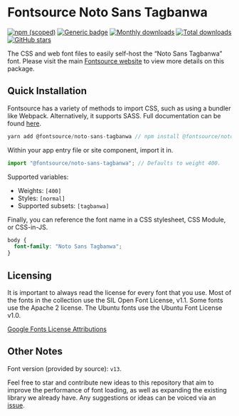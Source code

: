 # Fontsource Noto Sans Tagbanwa

[![npm (scoped)](https://img.shields.io/npm/v/@fontsource/noto-sans-tagbanwa?color=brightgreen)](https://www.npmjs.com/package/@fontsource/noto-sans-tagbanwa) [![Generic badge](https://img.shields.io/badge/fontsource-passing-brightgreen)](https://github.com/fontsource/fontsource) [![Monthly downloads](https://badgen.net/npm/dm/@fontsource/noto-sans-tagbanwa)](https://github.com/fontsource/fontsource) [![Total downloads](https://badgen.net/npm/dt/@fontsource/noto-sans-tagbanwa)](https://github.com/fontsource/fontsource) [![GitHub stars](https://img.shields.io/github/stars/fontsource/fontsource.svg?style=social&label=Star)](https://github.com/fontsource/fontsource/stargazers)

The CSS and web font files to easily self-host the “Noto Sans Tagbanwa” font. Please visit the main [Fontsource website](https://fontsource.org/fonts/noto-sans-tagbanwa) to view more details on this package.

## Quick Installation

Fontsource has a variety of methods to import CSS, such as using a bundler like Webpack. Alternatively, it supports SASS. Full documentation can be found [here](https://fontsource.org/docs/introduction).

```javascript
yarn add @fontsource/noto-sans-tagbanwa // npm install @fontsource/noto-sans-tagbanwa
```

Within your app entry file or site component, import it in.

```javascript
import "@fontsource/noto-sans-tagbanwa"; // Defaults to weight 400.
```

Supported variables:

- Weights: `[400]`
- Styles: `[normal]`
- Supported subsets: `[tagbanwa]`

Finally, you can reference the font name in a CSS stylesheet, CSS Module, or CSS-in-JS.

```css
body {
  font-family: "Noto Sans Tagbanwa";
}
```

## Licensing

It is important to always read the license for every font that you use.
Most of the fonts in the collection use the SIL Open Font License, v1.1. Some fonts use the Apache 2 license. The Ubuntu fonts use the Ubuntu Font License v1.0.

[Google Fonts License Attributions](https://fonts.google.com/attribution)

## Other Notes

Font version (provided by source): `v13`.

Feel free to star and contribute new ideas to this repository that aim to improve the performance of font loading, as well as expanding the existing library we already have. Any suggestions or ideas can be voiced via an [issue](https://github.com/fontsource/fontsource/issues).
